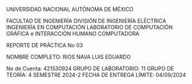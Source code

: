 UNIVERSIDAD NACIONAL AUTÓNOMA DE MÉXICO

FACULTAD DE INGENIERÍA DIVISIÓN DE INGENIERÍA ELÉCTRICA INGENIERÍA EN COMPUTACIÓN LABORATORIO DE COMPUTACIÓN GRÁFICA e INTERACCIÓN HUMANO COMPUTADORA

REPORTE DE PRÁCTICA No 03

NOMBRE COMPLETO: RIOS NAVA LUIS EDUARDO

No de Cuenta: 421530924 GRUPO DE LABORATORIO: 11 GRUPO DE TEORÍA: 4 SEMESTRE 2024-2 FECHA DE ENTREGA LÍMITE: 04/09/2024
